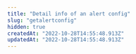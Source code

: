 ```yaml
---
title: "Detail info of an alert config"
slug: "getalertconfig"
hidden: true
createdAt: "2022-10-28T14:55:48.913Z"
updatedAt: "2022-10-28T14:55:48.913Z"
---
```

